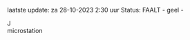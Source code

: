 laatste update: 
za 28-10-2023  2:30   uur 
Status: FAALT - geel - 
<div class="service R">J</div><div class="service Y">microstation</div>